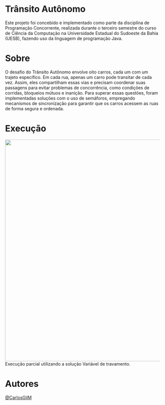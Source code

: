 # Trânsito Autônomo
 Este projeto foi concebido e implementado como parte da disciplina de Programação Concorrente, realizada durante o terceiro semestre do curso de Ciência da Computação na Universidade Estadual do Sudoeste da Bahia (UESB), fazendo uso da linguagem de programação Java.

# Sobre
O desafio do Trânsito Autônomo envolve oito carros, cada um com um trajeto específico. Em cada rua, apenas um carro pode transitar de cada vez. Assim, eles compartilham essas vias e precisam coordenar suas passagens para evitar problemas de concorrência, como condições de corridas, bloqueios mútuos e inanição. Para superar essas questões, foram implementadas soluções com o uso de semáforos, empregando mecanismos de sincronização para garantir que os carros acessem as ruas de forma segura e ordenada.

 # Execução
<img width="720" src="assets/execucaoTransitoAut.gif">
Execução parcial utilizando a solução Variável de travamento.

# Autores
[@CarlosGilM](https://github.com/CarlosGilM)
